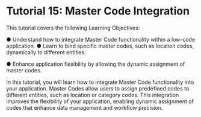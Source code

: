 # Tutorial 15: Master Code Integration

This tutorial covers the following Learning Objectives:

● Understand how to integrate Master Code functionality within a low-code application. ● Learn to bind specific master codes, such as location codes, dynamically to different 	entities.

● Enhance application flexibility by allowing the dynamic assignment of master codes.

In this tutorial, you will learn how to integrate Master Code functionality into your application. Master Codes allow users to assign predefined codes to different entities, such as location or category codes. This integration improves the flexibility of your application, enabling dynamic assignment of codes that enhance data management and workflow precision.

